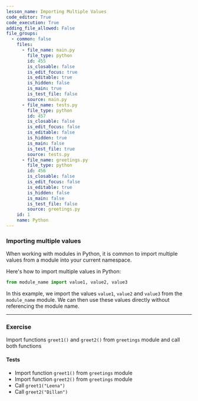 ```yaml
---
lesson_name: Importing Multiple Values
code_editor: True
code_execution: True
adding_file_allowed: False
file_groups:
  - common: false
    files:
      - file_name: main.py
        file_type: python
        id: 455
        is_closable: false
        is_edit_focus: true
        is_editable: true
        is_hidden: false
        is_main: true
        is_test_file: false
        source: main.py
      - file_name: tests.py
        file_type: python
        id: 457
        is_closable: false
        is_edit_focus: false
        is_editable: false
        is_hidden: true
        is_main: false
        is_test_file: true
        source: tests.py
      - file_name: greetings.py
        file_type: python
        id: 456
        is_closable: false
        is_edit_focus: false
        is_editable: true
        is_hidden: false
        is_main: false
        is_test_file: false
        source: greetings.py
    id: 1
    name: Python
---
```


### Importing multiple values

When working with modules in Python, it is common to import multiple values from a module into your current namespace.

Here's how to import multiple values in Python:

```python
from module_name import value1, value2, value3
```

In this example, we import the values `value1`, `value2` and `value3` from the `module_name` module. We can then use these values directly without referencing the module name.

---

### Exercise

Import functions `greet1()` and `greet2()` from `greetings` module and call both functions

#### Tests

<ul>
<li id="test-1">Import function <code>greet1()</code> from <code>greetings</code> module</li>
<li id="test-2">Import function <code>greet2()</code> from <code>greetings</code> module</li>
<li id="test-3">Call <code>greet1("Leena")</code></li>
<li id="test-4">Call <code>greet2("Dillan")</code></li>
</ul>
